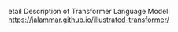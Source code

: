 etail Description of Transformer Language Model: https://jalammar.github.io/illustrated-transformer/
